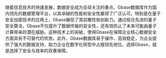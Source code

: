 随着信息技术的快速发展，数据安全成为全球关注的重点。Gbase数据库作为国内领先的数据管理平台，以其卓越的性能和安全性赢得了广泛认可。特别是在量子安全加密技术的应用上，Gbase展现了其前瞻性和创新力。通过结合先进的量子安全算法，Gbase不仅提升了数据传输的安全性，还有效防止了未来可能由量子计算带来的潜在威胁。这种技术上的突破，使得Gbase在保障企业核心数据安全方面具有不可替代的优势。此外，Gbase数据库易于操作、高效稳定，为企业提供了强大的数据支持，助力企业在数字化转型中占据领先地位。选择Gbase，就是选择了安全与效率的双重保障。